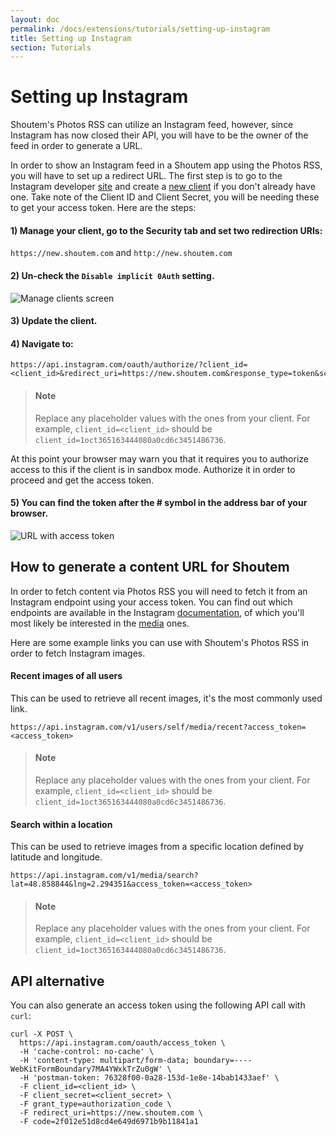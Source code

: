 ```yaml
---
layout: doc
permalink: /docs/extensions/tutorials/setting-up-instagram
title: Setting up Instagram
section: Tutorials
---
```


# Setting up Instagram

Shoutem's Photos RSS can utilize an Instagram feed, however, since Instagram has now closed their API, you will have to be the owner of the feed in order to generate a URL.

In order to show an Instagram feed in a Shoutem app using the Photos RSS, you will have to set up a redirect URL. The first step is to go to the Instagram developer [site](https://www.instagram.com/developer/) and create a [new client](https://www.instagram.com/developer/clients/register/) if you don't already have one. Take note of the Client ID and Client Secret, you will be needing these to get your access token. Here are the steps:

#### 1) Manage your client, go to the Security tab and set two redirection URIs:

`https://new.shoutem.com` and `http://new.shoutem.com`

#### 2) Un-check the `Disable implicit 0Auth` setting.

<p class="image">
<img alt='Manage clients screen' src='{{ site.url }}/img/tutorials/instagram/instagram-client.png'/>
</p>

#### 3) Update the client.

#### 4) Navigate to:

```
https://api.instagram.com/oauth/authorize/?client_id=<client_id>&redirect_uri=https://new.shoutem.com&response_type=token&scope=public_content
```

> #### Note
> Replace any placeholder values with the ones from your client. For example, `client_id=<client_id>` should be `client_id=1oct365163444080a0cd6c3451486736`.

At this point your browser may warn you that it requires you to authorize access to this if the client is in sandbox mode. Authorize it in order to proceed and get the access token.

#### 5) You can find the token after the # symbol in the address bar of your browser.

<p class="image">
<img alt='URL with access token' src='{{ site.url }}/img/tutorials/instagram/access-token.png'/>
</p>

## How to generate a content URL for Shoutem

In order to fetch content via Photos RSS you will need to fetch it from an Instagram endpoint using your access token. You can find out which endpoints are available in the Instagram [documentation](https://www.instagram.com/developer/endpoints/), of which you'll most likely be interested in the [media](https://www.instagram.com/developer/endpoints/media/) ones.

Here are some example links you can use with Shoutem's Photos RSS in order to fetch Instagram images.

#### Recent images of all users

This can be used to retrieve all recent images, it's the most commonly used link.

```
https://api.instagram.com/v1/users/self/media/recent?access_token=<access_token>
```

> #### Note
> Replace any placeholder values with the ones from your client. For example, `client_id=<client_id>` should be `client_id=1oct365163444080a0cd6c3451486736`.

#### Search within a location

This can be used to retrieve images from a specific location defined by latitude and longitude.

```
https://api.instagram.com/v1/media/search?lat=48.858844&lng=2.294351&access_token=<access_token>
```

> #### Note
> Replace any placeholder values with the ones from your client. For example, `client_id=<client_id>` should be `client_id=1oct365163444080a0cd6c3451486736`.


## API alternative

You can also generate an access token using the following API call with `curl`:

```ShellSession
curl -X POST \
  https://api.instagram.com/oauth/access_token \
  -H 'cache-control: no-cache' \
  -H 'content-type: multipart/form-data; boundary=----WebKitFormBoundary7MA4YWxkTrZu0gW' \
  -H 'postman-token: 76328f00-0a28-153d-1e8e-14bab1433aef' \
  -F client_id=<client_id> \
  -F client_secret=<client_secret> \
  -F grant_type=authorization_code \
  -F redirect_uri=https://new.shoutem.com \
  -F code=2f012e51d8cd4e649d6971b9b11841a1
```
